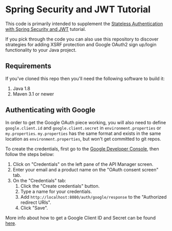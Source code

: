 # Spring Security and JWT Tutorial

This code is primarily intended to supplement the [Stateless Authentication with Spring Security and JWT](http://technicalrex.com/2015/02/20/stateless-authentication-with-spring-security-and-jwt)
tutorial.

If you pick through the code you can also use this repository to discover strategies
for adding XSRF protection and Google OAuth2 sign up/login functionality to your Java
project.

## Requirements

If you've cloned this repo then you'll need the following software to build it:

1. Java 1.8
2. Maven 3.1 or newer

## Authenticating with Google

In order to get the Google OAuth piece working, you will also need to define
`google.client.id` and `google.client.secret` in `environment.properties` or `my.properties`. `my.properties` has the same format and exists in the same location as `environment.properties`, but won't get committed to git repos.

To create the credentials, first go to the [Google Developer Console](https://console.developers.google.com), then follow the steps below:

1. Click on "Credentials" on the left pane of the API Manager screen.
2. Enter your email and a product name on the "OAuth consent screen" tab.
3. On the "Credentials" tab:
   1. Click the "Create credentials" button.
   2. Type a name for your credentials.
   3. Add `http://localhost:8080/auth/google/response` to the "Authorized redirect URIs".
   4. Click "Save".

More info about how to get a Google Client ID and Secret can be found [here](https://developers.google.com/identity/protocols/OAuth2).

